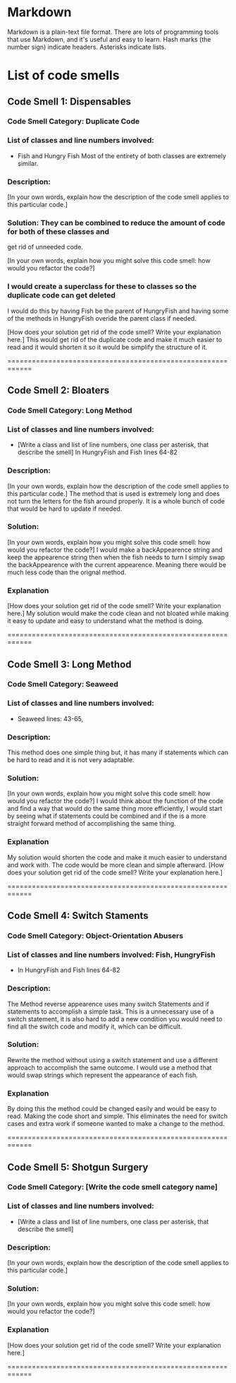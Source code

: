 # Markdown

Markdown is a plain-text file format. There are lots of programming tools that use Markdown, and it's useful and
easy to learn. Hash marks (the number sign) indicate headers. Asterisks indicate lists.

# List of code smells

## Code Smell 1: Dispensables

### Code Smell Category: Duplicate Code

### List of classes and line numbers involved: 

* Fish and Hungry Fish Most of the entirety of both classes are extremely similar. 

### Description:

[In your own words, explain how the description of the code smell applies to this particular code.]

### Solution: They can be combined to reduce the amount of code for both of these classes and
get rid of unneeded code.

[In your own words, explain how you might solve this code smell:
how would you refactor the code?]

### I  would create a superclass for these to classes so the duplicate code can get deleted
I would do this by having Fish be the parent of HungryFish and having some of the methods in 
HungryFish overide the parent class if needed.

[How does your solution get rid of the code smell? Write your explanation here.]
This would get rid of the duplicate code and make it much easier to read and it would 
shorten it so it would be simplify the structure of it.


============================================================
## Code Smell 2: Bloaters

### Code Smell Category: Long Method

### List of classes and line numbers involved:

* [Write a class and list of line numbers, one class per asterisk, that describe the smell]
    In HungryFish and Fish lines 64-82
### Description:

[In your own words, explain how the description of the code smell applies to this particular code.]
The method that is used is extremely long and does not turn the letters for the fish around 
properly. It is a whole bunch of code that would be hard to update if needed.
### Solution:

[In your own words, explain how you might solve this code smell:
how would you refactor the code?]
I would make a backAppearence string and keep the appearence string then when the fish needs
to turn I simply swap the backAppearence with the current appearence. Meaning there would be 
much less code than the orignal method.
### Explanation

[How does your solution get rid of the code smell? Write your explanation here.]
My solution would make the code clean and not bloated while making it easy to update
and easy to understand what the method is doing.


============================================================
## Code Smell 3: Long Method

### Code Smell Category: Seaweed

### List of classes and line numbers involved:

* Seaweed lines: 43-65, 
### Description:

This method does one simple thing but, it has many if statements which can be hard to read and it is
not very adaptable.

### Solution:

[In your own words, explain how you might solve this code smell:
how would you refactor the code?]
I would think about the function of the code and find a way that would do the same thing more efficiently,
I would start by seeing what if statements could be combined and if the is a more straight forward method
of accomplishing the same thing.

### Explanation
My solution would shorten the code and make it much easier to understand and work with. The code would
be more clean and simple afterward.
[How does your solution get rid of the code smell? Write your explanation here.]


============================================================
## Code Smell 4:  Switch Staments

### Code Smell Category: Object-Orientation Abusers

### List of classes and line numbers involved: Fish, HungryFish

*  In HungryFish and Fish lines 64-82

### Description:

The Method reverse appearence uses many switch Statements and if statements to accomplish a simple task. 
This is a unnecessary use of a switch statement, it is also hard to add a new condition you would need to
find all the switch code and modify it, which can be difficult.

### Solution: 
Rewrite the method without using a switch statement and use a different approach to accomplish the same
outcome. I would use a method that would swap strings which represent the appearance of each fish. 


### Explanation
By doing this the method could be changed easily and would be easy to read. Making the code short and 
simple. This eliminates the need for switch cases and extra work if someone wanted to make a change
to the method.


============================================================
## Code Smell 5: Shotgun Surgery

### Code Smell Category: [Write the code smell category name]

### List of classes and line numbers involved:

* [Write a class and list of line numbers, one class per asterisk, that describe the smell]

### Description:

[In your own words, explain how the description of the code smell applies to this particular code.]

### Solution:

[In your own words, explain how you might solve this code smell:
how would you refactor the code?]

### Explanation

[How does your solution get rid of the code smell? Write your explanation here.]


============================================================
